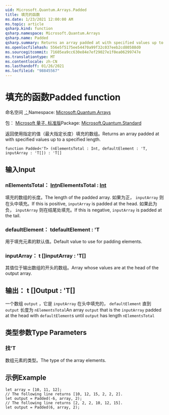 ```yaml
---
uid: Microsoft.Quantum.Arrays.Padded
title: 填充的函数
ms.date: 1/23/2021 12:00:00 AM
ms.topic: article
qsharp.kind: function
qsharp.namespace: Microsoft.Quantum.Arrays
qsharp.name: Padded
qsharp.summary: Returns an array padded at with specified values up to a specified length.
ms.openlocfilehash: 556e5f5175ee54470a99f32c037eeb2cd80588d0
ms.sourcegitcommit: 71605ea9cc630e84e7ef29027e1f0ea06299747e
ms.translationtype: MT
ms.contentlocale: zh-CN
ms.lasthandoff: 01/26/2021
ms.locfileid: "98845567"
---
```

# <a name="padded-function"></a><span data-ttu-id="e5550-102">填充的函数</span><span class="sxs-lookup"><span data-stu-id="e5550-102">Padded function</span></span>

<span data-ttu-id="e5550-103">命名空间 [：](xref:Microsoft.Quantum.Arrays)</span><span class="sxs-lookup"><span data-stu-id="e5550-103">Namespace: [Microsoft.Quantum.Arrays](xref:Microsoft.Quantum.Arrays)</span></span>

<span data-ttu-id="e5550-104">包： [Microsoft 量子. 标准版](https://nuget.org/packages/Microsoft.Quantum.Standard)</span><span class="sxs-lookup"><span data-stu-id="e5550-104">Package: [Microsoft.Quantum.Standard](https://nuget.org/packages/Microsoft.Quantum.Standard)</span></span>


<span data-ttu-id="e5550-105">返回使用指定的值（最大指定长度）填充的数组。</span><span class="sxs-lookup"><span data-stu-id="e5550-105">Returns an array padded at with specified values up to a specified length.</span></span>

```qsharp
function Padded<'T> (nElementsTotal : Int, defaultElement : 'T, inputArray : 'T[]) : 'T[]
```


## <a name="input"></a><span data-ttu-id="e5550-106">输入</span><span class="sxs-lookup"><span data-stu-id="e5550-106">Input</span></span>

### <a name="nelementstotal--int"></a><span data-ttu-id="e5550-107">nElementsTotal： [Int](xref:microsoft.quantum.lang-ref.int)</span><span class="sxs-lookup"><span data-stu-id="e5550-107">nElementsTotal : [Int](xref:microsoft.quantum.lang-ref.int)</span></span>

<span data-ttu-id="e5550-108">填充的数组的长度。</span><span class="sxs-lookup"><span data-stu-id="e5550-108">The length of the padded array.</span></span> <span data-ttu-id="e5550-109">如果为正， `inputArray` 则在头中填充。</span><span class="sxs-lookup"><span data-stu-id="e5550-109">If this is positive, `inputArray` is padded at the head.</span></span> <span data-ttu-id="e5550-110">如果此为负， `inputArray` 则在结尾处填充。</span><span class="sxs-lookup"><span data-stu-id="e5550-110">If this is negative, `inputArray` is padded at the tail.</span></span>


### <a name="defaultelement--t"></a><span data-ttu-id="e5550-111">defaultElement： t</span><span class="sxs-lookup"><span data-stu-id="e5550-111">defaultElement : 'T</span></span>

<span data-ttu-id="e5550-112">用于填充元素的默认值。</span><span class="sxs-lookup"><span data-stu-id="e5550-112">Default value to use for padding elements.</span></span>


### <a name="inputarray--t"></a><span data-ttu-id="e5550-113">inputArray： t []</span><span class="sxs-lookup"><span data-stu-id="e5550-113">inputArray : 'T[]</span></span>

<span data-ttu-id="e5550-114">其值位于输出数组的开头的数组。</span><span class="sxs-lookup"><span data-stu-id="e5550-114">Array whose values are at the head of the output array.</span></span>



## <a name="output--t"></a><span data-ttu-id="e5550-115">输出： t []</span><span class="sxs-lookup"><span data-stu-id="e5550-115">Output : 'T[]</span></span>

<span data-ttu-id="e5550-116">一个数组 `output` ，它是 `inputArray` 在头中填充的， `defaultElement` 直到 `output` 长度为 `nElementsTotal`</span><span class="sxs-lookup"><span data-stu-id="e5550-116">An array `output` that is the `inputArray` padded at the head with `defaultElement`s until `output` has length `nElementsTotal`</span></span>

## <a name="type-parameters"></a><span data-ttu-id="e5550-117">类型参数</span><span class="sxs-lookup"><span data-stu-id="e5550-117">Type Parameters</span></span>

### <a name="t"></a><span data-ttu-id="e5550-118">找</span><span class="sxs-lookup"><span data-stu-id="e5550-118">'T</span></span>

<span data-ttu-id="e5550-119">数组元素的类型。</span><span class="sxs-lookup"><span data-stu-id="e5550-119">The type of the array elements.</span></span>

## <a name="example"></a><span data-ttu-id="e5550-120">示例</span><span class="sxs-lookup"><span data-stu-id="e5550-120">Example</span></span>

```qsharp
let array = [10, 11, 12];
// The following line returns [10, 12, 15, 2, 2, 2].
let output = Padded(-6, array, 2);
// The following line returns [2, 2, 2, 10, 12, 15].
let output = Padded(6, array, 2);
```